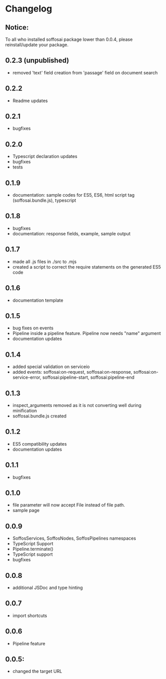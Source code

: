 # Changelog
## Notice:
To all who installed soffosai package lower than 0.0.4, please reinstall/update your package.


## 0.2.3 (unpublished)
- removed 'text' field creation from 'passage' field on document search

## 0.2.2
- Readme updates

## 0.2.1
- bugfixes

## 0.2.0
- Typescript declaration updates
- bugfixes
- tests

## 0.1.9
- documentation: sample codes for ES5, ES6, html script tag (soffosai.bundle.js), typescript

## 0.1.8
- bugfixes
- documentation: response fields, example, sample output

## 0.1.7
- made all .js files in ./src to .mjs
- created a script to correct the require statements on the generated ES5 code

## 0.1.6
- documentation template

## 0.1.5 
- bug fixes on events
- Pipeline inside a pipeline feature. Pipeline now needs "name" argument
- documentation updates


## 0.1.4
- added special validation on serviceio
- added events: soffosai:on-request, soffosai:on-response, soffosai:on-service-error, soffosai:pipeline-start, soffosai:pipeline-end


## 0.1.3
- inspect_arguments removed as it is not converting well during minification
- soffosai.bundle.js created


## 0.1.2
- ES5 compatibility updates
- documentation updates

## 0.1.1
- bugfixes

## 0.1.0
- file parameter will now accept File instead of file path.
- sample page

## 0.0.9
- SoffosServices, SoffosNodes, SoffosPipelines namespaces
- TypeScript Support
- Pipeline.terminate()
- TypeScript support
- bugfixes

## 0.0.8
- additional JSDoc and type hinting

## 0.0.7
- import shortcuts

## 0.0.6
- Pipeline feature

## 0.0.5:
- changed the target URL